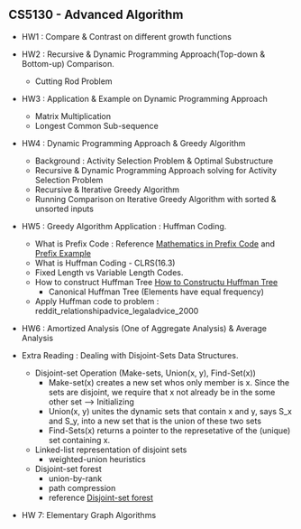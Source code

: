 ## CS5130 - Advanced Algorithm 

- HW1 : Compare & Contrast on different growth functions
- HW2 : Recursive & Dynamic Programming Approach(Top-down & Bottom-up) Comparison.
  - Cutting Rod Problem
- HW3 : Application & Example on Dynamic Programming Approach
  - Matrix Multiplication
  - Longest Common Sub-sequence
- HW4 : Dynamic Programming Approach & Greedy Algorithm
  - Background : Activity Selection Problem & Optimal Substructure
  - Recursive & Dynamic Programming Approach solving for Activity Selection Problem
  - Recursive & Iterative Greedy Algorithm
  - Running Comparison on Iterative Greedy Algorithm with sorted & unsorted inputs

- HW5 : Greedy Algorithm Application : Huffman Coding.
  - What is Prefix Code : Reference [Mathematics in Prefix Code](https://www.youtube.com/watch?v=HST2r5pvJCA&ab_channel=mathematicalmonk) and [Prefix Example](https://gist.github.com/joepie91/26579e2f73ad903144dd5d75e2f03d83)
  - What is Huffman Coding - CLRS(16.3)
  - Fixed Length vs Variable Length Codes.
  - How to construct Huffman Tree [How to Constructu Huffman Tree](https://www.youtube.com/watch?v=qE4tfsiTGjE&feature=youtu.be&ab_channel=BadriAdhikari)
    - Canonical Huffman Tree (Elements have equal frequency)
  - Apply Huffman code to problem : reddit_relationshipadvice_legaladvice_2000

- HW6 : Amortized Analysis (One of Aggregate Analysis) & Average Analysis


- Extra Reading : Dealing with Disjoint-Sets Data Structures.
  - Disjoint-set Operation (Make-sets, Union(x, y), Find-Set(x))
    - Make-set(x) creates a new set whos only member is x. Since the sets are disjoint, we require that x not already be in the some other set --> Initializing
    - Union(x, y) unites the dynamic sets that contain x and y, says S_x and S_y, into a new set that is the union of these two sets
    - Find-Sets(x) returns a pointer to the represetative of the (unique) set containing x.
  - Linked-list representation of disjoint sets
    - weighted-union heuristics
  - Disjoint-set forest
    - union-by-rank
    - path compression 
    - reference [Disjoint-set forest](https://www.youtube.com/watch?v=ID00PMy0-vE&ab_channel=TusharRoy-CodingMadeSimple)

- HW 7: Elementary Graph Algorithms
